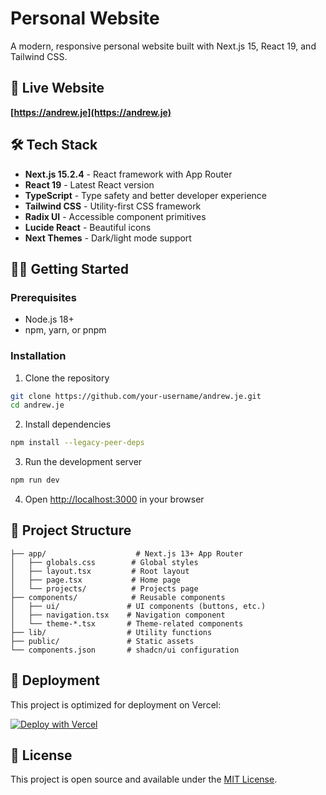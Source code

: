 # Personal Website

A modern, responsive personal website built with Next.js 15, React 19, and Tailwind CSS.

## 🚀 Live Website

**[https://andrew.je](https://andrew.je)**

## 🛠️ Tech Stack

- **Next.js 15.2.4** - React framework with App Router
- **React 19** - Latest React version
- **TypeScript** - Type safety and better developer experience
- **Tailwind CSS** - Utility-first CSS framework
- **Radix UI** - Accessible component primitives
- **Lucide React** - Beautiful icons
- **Next Themes** - Dark/light mode support

## 🏃‍♂️ Getting Started

### Prerequisites

- Node.js 18+ 
- npm, yarn, or pnpm

### Installation

1. Clone the repository
```bash
git clone https://github.com/your-username/andrew.je.git
cd andrew.je
```

2. Install dependencies
```bash
npm install --legacy-peer-deps
```

3. Run the development server
```bash
npm run dev
```

4. Open [http://localhost:3000](http://localhost:3000) in your browser

## 📁 Project Structure

```
├── app/                    # Next.js 13+ App Router
│   ├── globals.css        # Global styles
│   ├── layout.tsx         # Root layout
│   ├── page.tsx           # Home page
│   └── projects/          # Projects page
├── components/            # Reusable components
│   ├── ui/               # UI components (buttons, etc.)
│   ├── navigation.tsx    # Navigation component
│   └── theme-*.tsx       # Theme-related components
├── lib/                  # Utility functions
├── public/               # Static assets
└── components.json       # shadcn/ui configuration
```

## 🚀 Deployment

This project is optimized for deployment on Vercel:

[![Deploy with Vercel](https://vercel.com/button)](https://vercel.com/new/clone?repository-url=https://github.com/your-username/andrew.je)

## 📝 License

This project is open source and available under the [MIT License](LICENSE).